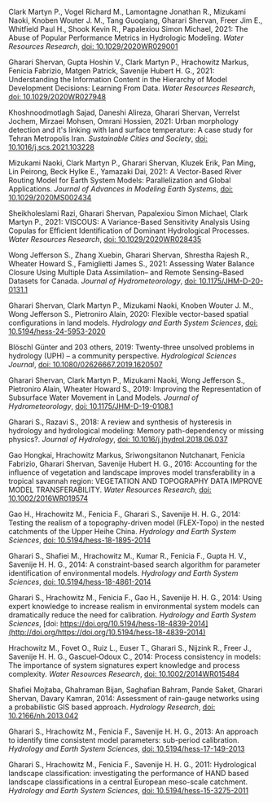 Clark Martyn P., Vogel Richard M., Lamontagne Jonathan R., Mizukami Naoki, Knoben Wouter J. M., Tang Guoqiang, Gharari Shervan, Freer Jim E., Whitfield Paul H., Shook Kevin R., Papalexiou Simon Michael, 2021: The Abuse of Popular Performance Metrics in Hydrologic Modeling. _Water Resources Research_, [doi: 10.1029/2020WR029001](http://doi.org/10.1029/2020WR029001)

Gharari Shervan, Gupta Hoshin V., Clark Martyn P., Hrachowitz Markus, Fenicia Fabrizio, Matgen Patrick, Savenije Hubert H. G., 2021: Understanding the Information Content in the Hierarchy of Model Development Decisions: Learning From Data. _Water Resources Research_, [doi: 10.1029/2020WR027948](http://doi.org/10.1029/2020WR027948)

Khoshnoodmotlagh Sajad, Daneshi Alireza, Gharari Shervan, Verrelst Jochem, Mirzaei Mohsen, Omrani Hossien, 2021: Urban morphology detection and it's linking with land surface temperature: A case study for Tehran Metropolis Iran. _Sustainable Cities and Society_, [doi: 10.1016/j.scs.2021.103228](http://doi.org/10.1016/j.scs.2021.103228)

Mizukami Naoki, Clark Martyn P., Gharari Shervan, Kluzek Erik, Pan Ming, Lin Peirong, Beck Hylke E., Yamazaki Dai, 2021: A Vector-Based River Routing Model for Earth System Models: Parallelization and Global Applications. _Journal of Advances in Modeling Earth Systems_, [doi: 10.1029/2020MS002434](http://doi.org/10.1029/2020MS002434)

Sheikholeslami Razi, Gharari Shervan, Papalexiou Simon Michael, Clark Martyn P., 2021: VISCOUS: A Variance-Based Sensitivity Analysis Using Copulas for Efficient Identification of Dominant Hydrological Processes. _Water Resources Research_, [doi: 10.1029/2020WR028435](http://doi.org/10.1029/2020WR028435)

Wong Jefferson S., Zhang Xuebin, Gharari Shervan, Shrestha Rajesh R., Wheater Howard S., Famiglietti James S., 2021: Assessing Water Balance Closure Using Multiple Data Assimilation– and Remote Sensing–Based Datasets for Canada. _Journal of Hydrometeorology_, [doi: 10.1175/JHM-D-20-0131.1](http://doi.org/10.1175/JHM-D-20-0131.1)

Gharari Shervan, Clark Martyn P., Mizukami Naoki, Knoben Wouter J. M., Wong Jefferson S., Pietroniro Alain, 2020: Flexible vector-based spatial configurations in land models. _Hydrology and Earth System Sciences_, [doi: 10.5194/hess-24-5953-2020](http://doi.org/10.5194/hess-24-5953-2020)

Blöschl Günter and 203 others, 2019: Twenty-three unsolved problems in hydrology (UPH) – a community perspective. _Hydrological Sciences Journal_, [doi: 10.1080/02626667.2019.1620507](http://doi.org/10.1080/02626667.2019.1620507)

Gharari Shervan, Clark Martyn P., Mizukami Naoki, Wong Jefferson S., Pietroniro Alain, Wheater Howard S., 2019: Improving the Representation of Subsurface Water Movement in Land Models. _Journal of Hydrometeorology_, [doi: 10.1175/JHM-D-19-0108.1](http://doi.org/10.1175/JHM-D-19-0108.1)

Gharari S., Razavi S., 2018: A review and synthesis of hysteresis in hydrology and hydrological modeling: Memory path-dependency or missing physics?. _Journal of Hydrology_, [doi: 10.1016/j.jhydrol.2018.06.037](http://doi.org/10.1016/j.jhydrol.2018.06.037)

Gao Hongkai, Hrachowitz Markus, Sriwongsitanon Nutchanart, Fenicia Fabrizio, Gharari Shervan, Savenije Hubert H. G., 2016: Accounting for the influence of vegetation and landscape improves model transferability in a tropical savannah region: VEGETATION AND TOPOGRAPHY DATA IMPROVE MODEL TRANSFERABILITY. _Water Resources Research_, [doi: 10.1002/2016WR019574](http://doi.org/10.1002/2016WR019574)

Gao H., Hrachowitz M., Fenicia F., Gharari S., Savenije H. H. G., 2014: Testing the realism of a topography-driven model (FLEX-Topo) in the nested catchments of the Upper Heihe China. _Hydrology and Earth System Sciences_, [doi: 10.5194/hess-18-1895-2014](http://doi.org/10.5194/hess-18-1895-2014)

Gharari S., Shafiei M., Hrachowitz M., Kumar R., Fenicia F., Gupta H. V., Savenije H. H. G., 2014: A constraint-based search algorithm for parameter identification of environmental models. _Hydrology and Earth System Sciences_, [doi: 10.5194/hess-18-4861-2014](http://doi.org/10.5194/hess-18-4861-2014)

Gharari S., Hrachowitz M., Fenicia F., Gao H., Savenije H. H. G., 2014: Using expert knowledge to increase realism in environmental system models can dramatically reduce the need for calibration. _Hydrology and Earth System Sciences_, [doi: https://doi.org/10.5194/hess-18-4839-2014](http://doi.org/https://doi.org/10.5194/hess-18-4839-2014)

Hrachowitz M., Fovet O., Ruiz L., Euser T., Gharari S., Nijzink R., Freer J., Savenije H. H. G., Gascuel‐Odoux C., 2014: Process consistency in models: The importance of system signatures expert knowledge and process complexity. _Water Resources Research_, [doi: 10.1002/2014WR015484](http://doi.org/10.1002/2014WR015484)

Shafiei Mojtaba, Ghahraman Bijan, Saghafian Bahram, Pande Saket, Gharari Shervan, Davary Kamran, 2014: Assessment of rain-gauge networks using a probabilistic GIS based approach. _Hydrology Research_, [doi: 10.2166/nh.2013.042](http://doi.org/10.2166/nh.2013.042)

Gharari S., Hrachowitz M., Fenicia F., Savenije H. H. G., 2013: An approach to identify time consistent model parameters: sub-period calibration. _Hydrology and Earth System Sciences_, [doi: 10.5194/hess-17-149-2013](http://doi.org/10.5194/hess-17-149-2013)

Gharari S., Hrachowitz M., Fenicia F., Savenije H. H. G., 2011: Hydrological landscape classification: investigating the performance of HAND based landscape classifications in a central European meso-scale catchment. _Hydrology and Earth System Sciences_, [doi: 10.5194/hess-15-3275-2011](http://doi.org/10.5194/hess-15-3275-2011)

